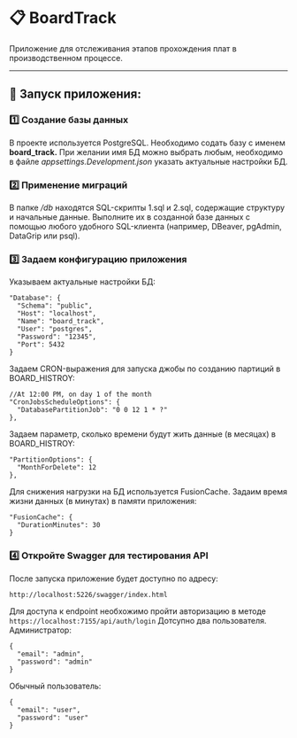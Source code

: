 
# 📋 BoardTrack

Приложение для отслеживания этапов прохождения плат в производственном процессе.

---

## 🚀 Запуск приложения:

### 1️⃣ Создание базы данных

В проекте используется PostgreSQL. Необходимо содать базу с именем **board_track.** 
При желании имя БД можно выбрать любым, необходимо в файле *appsettings.Development.json* указать актуальные настройки БД. 

### 2️⃣ Применение миграций

В папке */db* находятся SQL-скрипты 1.sql и 2.sql, содержащие структуру и начальные данные. Выполните их в созданной базе данных с помощью любого удобного SQL-клиента (например, DBeaver, pgAdmin, DataGrip или psql).

### 3️⃣ Задаем конфигурацию приложения

Указываем актуальные настройки БД:
```env
"Database": {
  "Schema": "public",
  "Host": "localhost",
  "Name": "board_track",
  "User": "postgres",
  "Password": "12345",
  "Port": 5432
}
```

Задаем CRON-выражения для запуска джобы по созданию партиций в BOARD_HISTROY:
```
//At 12:00 PM, on day 1 of the month
"CronJobsScheduleOptions": {
  "DatabasePartitionJob": "0 0 12 1 * ?"
},
```

Задаем параметр, сколько времени будут жить данные (в месяцах) в BOARD_HISTROY:
```
"PartitionOptions": {
  "MonthForDelete": 12
},
```

Для снижения нагрузки на БД используется FusionCache. Задаим время жизни данных (в минутах) в памяти приложения:
```
"FusionCache": {
  "DurationMinutes": 30
}
```
### 4️⃣ Откройте Swagger для тестирования API
После запуска приложение будет доступно по адресу:
```
http://localhost:5226/swagger/index.html
```
Для доступа к endpoint необхожимо пройти авторизацию в методе 
```https://localhost:7155/api/auth/login```
Дотсупно два пользователя. 
Администратор:
```
{
  "email": "admin",
  "password": "admin"
}
```
Обычный пользователь:
```
{
  "email": "user",
  "password": "user"
}
```
